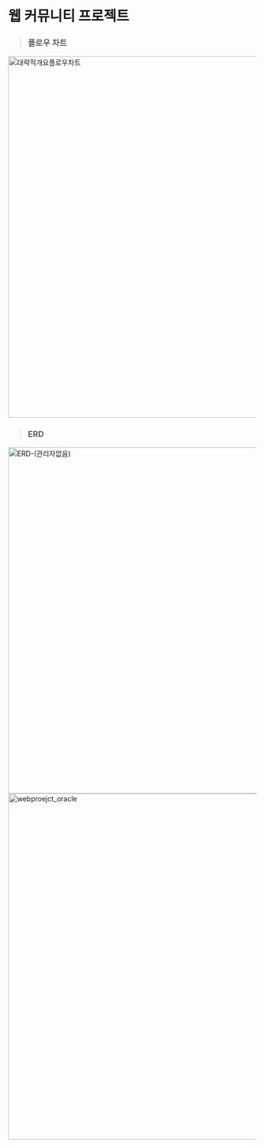 # 웹 커뮤니티 프로젝트

>### 플로우 차트
 <img width="731" alt="대략적개요플로우차트" src="https://user-images.githubusercontent.com/18107191/117686947-4dc6ac80-b1f2-11eb-9d3d-6c091651c964.png">

>### ERD
<img width="700" alt="ERD-(관리자없음)" src="https://user-images.githubusercontent.com/18107191/117762971-fe6d9400-b264-11eb-9c18-6dc1248f7a2a.png">

<img width="700" alt="webproejct_oracle" src="https://user-images.githubusercontent.com/18107191/117837155-2c2df980-b2b4-11eb-896d-82df77e2903f.png">
